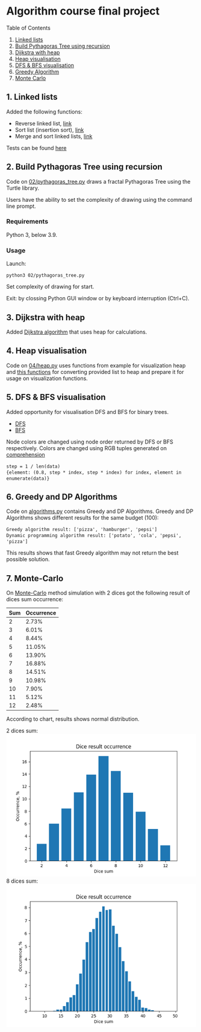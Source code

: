 # Algorithm course final project 

Table of Contents
1. [Linked lists](#1-linked-lists)
2. [Build Pythagoras Tree using recursion](#2-build-pythagoras-tree-using-recursion)
3. [Dijkstra with heap](#3-dijkstra-with-heap)
4. [Heap visualisation](#4-heap-visualisation)
5. [DFS & BFS visualisation](#5-dfs--bfs-visualisation)
6. [Greedy Algorithm](#6-greedy-and-dp-algorithms)
7. [Monte Carlo](#7-monte-carlo)

## 1. Linked lists

Added the following functions:
* Reverse linked list, [link](01/linked_list.py#L65)
* Sort list (insertion sort), [link](01/linked_list.py#L75)
* Merge and sort linked lists, [link](01/linked_list.py#L85)

Tests can be found [here](01/tests.py)

## 2. Build Pythagoras Tree using recursion

Code on [02/pythagoras_tree.py](02/pythagoras_tree.py) draws a fractal Pythagoras Tree using the Turtle library. 

Users have the ability to set the complexity of drawing using the command line prompt. 

### Requirements

Python 3, below 3.9.

### Usage

Launch:
```
python3 02/pythagoras_tree.py
```
Set complexity of drawing for start.

Exit: by clossing Python GUI window or by keyboard interruption (Ctrl+C).

## 3. Dijkstra with heap

Added [Dijkstra algorithm](03/dijkstra_with_heap.py) that uses heap for calculations.  

## 4. Heap visualisation 

Code on [04/heap.py](04/heap.py) uses functions from example for visualization heap and [this functions](04/heap.py#L53-L70) for converting provided list to heap and prepare it for usage on visualization functions.   

## 5. DFS & BFS visualisation

Added opportunity for visualisation DFS and BFS for binary trees.
* [DFS](05/dfs.py)
* [BFS](05/bfs.py)

Node colors are changed using node order returned by DFS or BFS respectively. Colors are changed using RGB tuples generated on [comprehension](05/draw_methods.py#L53) 
```
step = 1 / len(data)
{element: (0.8, step * index, step * index) for index, element in enumerate(data)}  
```

## 6. Greedy and DP Algorithms

Code on [algorithms.py](06/algorithms.py) contains Greedy and DP Algorithms. 
Greedy and DP Algorithms shows different results for the same budget (100):

```
Greedy algorithm result: ['pizza', 'hamburger', 'pepsi']
Dynamic programming algorithm result: ['potato', 'cola', 'pepsi', 'pizza']
```

This results shows that fast Greedy algorithm may not return the best possible solution.


## 7. Monte-Carlo 

On [Monte-Carlo](07/monte_carlo.py) method simulation with 2 dices got the following result of dices sum occurrence:

| Sum | Occurrence |
| --- | ---------- |
| 2 | 2.73% |
| 3 | 6.01% |
| 4 | 8.44% |
| 5 | 11.05% |
| 6 | 13.90% |
| 7 | 16.88% |
| 8 | 14.51% |
| 9 | 10.98% |
| 10 | 7.90% |
| 11 | 5.12% |
| 12 | 2.48% |

According to chart, results shows normal distribution. 

2 dices sum:
![2 dices sum](07/images/Figure_1.png)
8 dices sum:
![8 dices sum](07/images/Figure_2.png)